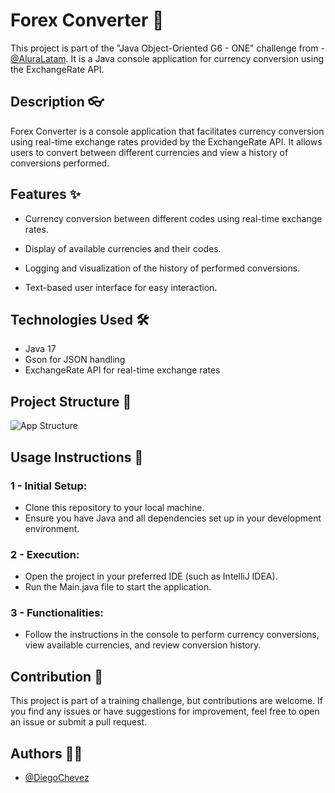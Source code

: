 
# Forex Converter 💱

This project is part of the "Java Object-Oriented G6 - ONE" challenge from - [@AluraLatam](https://www.linkedin.com/company/alura-latam/). It is a Java console application for currency conversion using the ExchangeRate API.


## Description 👓

Forex Converter is a console application that facilitates currency conversion using real-time exchange rates provided by the ExchangeRate API. It allows users to convert between different currencies and view a history of conversions performed.
## Features ✨


- Currency conversion between different codes using real-time exchange rates.

- Display of available currencies and their codes.

- Logging and visualization of the history of performed conversions.

- Text-based user interface for easy interaction.

## Technologies Used 🛠️
- Java 17
- Gson for JSON handling
- ExchangeRate API for real-time exchange rates
## Project Structure 📂
![App Structure](https://github.com/D-Chevez/ForexConvert/blob/Develop/src/com/forexconvert/imgs/ProjStructure.png)
## Usage Instructions 🚀
### 1 - Initial Setup:

- Clone this repository to your local machine.
- Ensure you have Java and all dependencies set up in your development environment.

### 2 - Execution:

- Open the project in your preferred IDE (such as IntelliJ IDEA).
- Run the Main.java file to start the application.

### 3 - Functionalities:

- Follow the instructions in the console to perform currency conversions, view available currencies, and review conversion history.
## Contribution 🌟

This project is part of a training challenge, but contributions are welcome. If you find any issues or have suggestions for improvement, feel free to open an issue or submit a pull request.


## Authors 👨‍💻

- [@DiegoChevez](https://www.linkedin.com/in/chevez-diego-it/)
